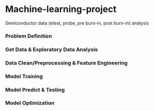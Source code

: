 # Machine-learning-project
  Semiconductor data (etest, probe, pre burn-in, post burn-in) analysis

### Problem Definition

### Get Data & Exploratory Data Analysis

### Data Clean/Preprocessing & Feature Engineering

### Model Training

### Model Predict & Testing

### Model Optimization
